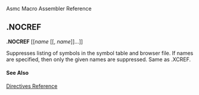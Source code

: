 Asmc Macro Assembler Reference

## .NOCREF

**.NOCREF** [[_name_ [[, _name_]]...]]

Suppresses listing of symbols in the symbol table and browser file. If names are specified, then only the given names are suppressed. Same as .XCREF.

#### See Also

[Directives Reference](readme.md)
